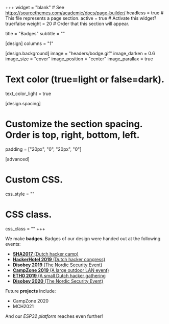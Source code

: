 +++
widget = "blank"  # See https://sourcethemes.com/academic/docs/page-builder/
headless = true  # This file represents a page section.
active = true  # Activate this widget? true/false
weight = 20  # Order that this section will appear.

title = "Badges"
subtitle = ""

[design]
  columns = "1"

[design.background]
  image = "headers/bodge.gif"
  image_darken = 0.6
  image_size = "cover"
  image_position = "center"
  image_parallax = true

  # Text color (true=light or false=dark).
  text_color_light = true

[design.spacing]
  # Customize the section spacing. Order is top, right, bottom, left.
  padding = ["20px", "0", "20px", "0"]

[advanced]
 # Custom CSS. 
 css_style = ""
 
 # CSS class.
 css_class = ""
+++

We make **badges**. Badges of our design were handed out at the following events:

- [**SHA2017** (Dutch hacker camp)](https://docs.badge.team/badges/sha2017/)
- [**HackerHotel 2019** (Dutch hacker congress)](https://docs.badge.team/badges/hackerhotel-2019/)
- [**Disobey 2019** (The Nordic Security Event)](https://docs.badge.team/badges/disobey-2019/)
- [**CampZone 2019** (A large outdoor LAN event)](https://docs.badge.team/badges/campzone-2019/)
- [**ETH0 2019** (A small Dutch hacker gathering](https://docs.badge.team/badges/eth0-2019/)
- [**Disobey 2020** (The Nordic Security Event)](https://docs.badge.team/badges/disobey-2020/)

Future **projects** include:
- CampZone 2020
- MCH2021

And our *ESP32 platform* reaches even further!
